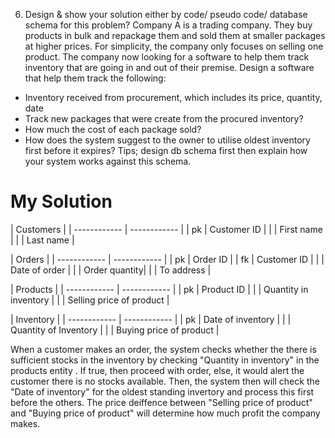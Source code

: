 6. Design & show your solution either by code/ pseudo code/ database schema for this problem?
Company A is a trading company. They buy products in bulk and repackage them and sold them at smaller packages at higher prices.
For simplicity, the company only focuses on selling one product.
The company now looking for a software to help them track inventory that are going in and out of their premise.
Design a software that help them track the following:
- Inventory received from procurement, which includes its price, quantity, date
- Track new packages that were create from the procured inventory?
- How much the cost of each package sold?
- How does the system suggest to the owner to utilise oldest inventory first before it expires?
Tips; design db schema first then explain how your system works against this schema.


# My Solution

|   Customers  |
| ------------ | ------------ |
|  pk | Customer ID  |
|   | First name  |
|	| Last name	|

|   Orders  |
| ------------ | ------------ |
|  pk | Order ID  |
|  fk | Customer ID  |
|	| Date of order	|
|	| Order quantity|
|	| To address |

|   Products  |
| ------------ | ------------ |
| pk	| Product ID	|
|	| Quantity in inventory	|
|	| Selling price of product |

|   Inventory  |
| ------------ | ------------ |
|	pk | Date of inventory	|
|	| Quantity of Inventory	|
|	| Buying price of product |

When a customer makes an order, the system checks whether the there is sufficient stocks in the inventory by checking "Quantity in inventory" in the products entity . If true, then proceed with order, else, it would alert the customer there is no stocks available. Then, the system then will check the "Date of inventory" for the oldest standing invertory and process this first before the others. The price deiffence between "Selling price of product" and "Buying price of product" will determine how much profit the company makes.



